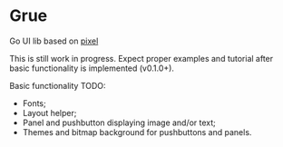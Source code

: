 # Grue

Go UI lib based on [pixel](https://github.com/faiface/pixel)

This is still work in progress. Expect proper examples and tutorial
after basic functionality is implemented (v0.1.0+).

Basic functionality TODO:

- Fonts;
- Layout helper;
- Panel and pushbutton displaying image and/or text;
- Themes and bitmap background for pushbuttons and panels.
